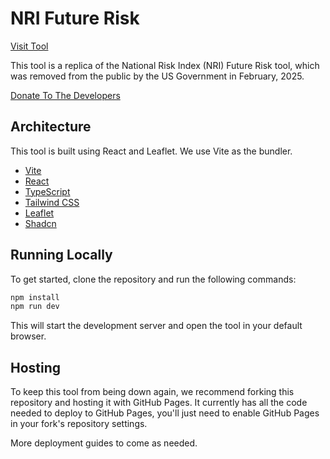 # NRI Future Risk

[Visit Tool](https://fulton-ring.github.io/nri-future-risk/)

This tool is a replica of the National Risk Index (NRI) Future Risk tool, which
was removed from the public by the US Government in February, 2025.

[Donate To The Developers](https://buymeacoffee.com/herzo175)

## Architecture

This tool is built using React and Leaflet. We use Vite
as the bundler.

- [Vite](https://vitejs.dev/)
- [React](https://reactjs.org/)
- [TypeScript](https://www.typescriptlang.org/)
- [Tailwind CSS](https://tailwindcss.com/)
- [Leaflet](https://leafletjs.com/)
- [Shadcn](https://ui.shadcn.com/)

## Running Locally

To get started, clone the repository and run the following commands:

```bash
npm install
npm run dev
```

This will start the development server and open the tool in your default browser.

## Hosting

To keep this tool from being down again, we recommend forking this repository
and hosting it with GitHub Pages. It currently has all the code needed to deploy
to GitHub Pages, you'll just need to enable GitHub Pages in your fork's
repository settings.

More deployment guides to come as needed.

